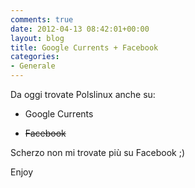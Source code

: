 ```yaml
---
comments: true
date: 2012-04-13 08:42:01+00:00
layout: blog
title: Google Currents + Facebook
categories:
- Generale
---
```


Da oggi trovate Polslinux anche su:



	
  * Google Currents

	
  * <del>Facebook</del>


Scherzo non mi trovate più su Facebook ;)

Enjoy
